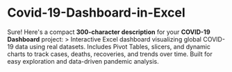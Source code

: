 # Covid-19-Dashboard-in-Excel
Sure! Here's a compact **300-character description** for your **COVID-19 Dashboard** project:  > Interactive Excel dashboard visualizing global COVID-19 data using real datasets. Includes Pivot Tables, slicers, and dynamic charts to track cases, deaths, recoveries, and trends over time. Built for easy exploration and data-driven pandemic analysis.
